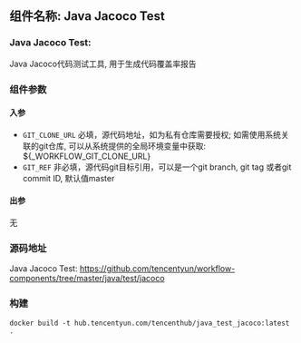 ## 组件名称: Java Jacoco Test
### Java Jacoco Test:
Java Jacoco代码测试工具, 用于生成代码覆盖率报告

### 组件参数
#### 入参
* `GIT_CLONE_URL` 必填，源代码地址，如为私有仓库需要授权; 如需使用系统关联的git仓库, 可以从系统提供的全局环境变量中获取: ${_WORKFLOW_GIT_CLONE_URL}
* `GIT_REF` 非必填，源代码git目标引用，可以是一个git branch, git tag 或者git commit ID, 默认值master

#### 出参
无

### 源码地址

Java Jacoco Test: <https://github.com/tencentyun/workflow-components/tree/master/java/test/jacoco>

### 构建
`docker build -t hub.tencentyun.com/tencenthub/java_test_jacoco:latest .`